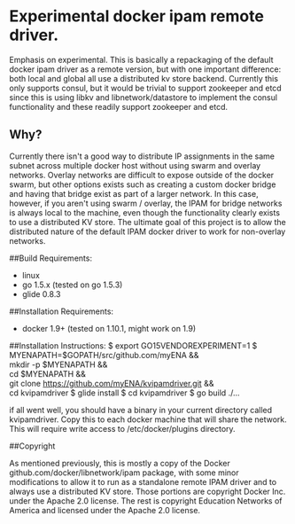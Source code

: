 # Experimental docker ipam remote driver.

Emphasis on experimental.  This is basically a repackaging of the
default docker ipam driver as a remote version, but with one important
difference: both local and global all use a distributed kv store
backend.  Currently this only supports consul, but it would be trivial
to support zookeeper and etcd since this is using libkv and
libnetwork/datastore to implement the consul functionality and these
readily support zookeeper and etcd.

## Why?

Currently there isn't a good way to distribute IP assignments in the
same subnet across multiple docker host without using swarm and
overlay networks.  Overlay networks are difficult to expose outside of
the docker swarm, but other options exists such as creating a custom
docker bridge and having that bridge exist as part of a larger
network.  In this case, however, if you aren't using swarm / overlay,
the IPAM for bridge networks is always local to the machine, even
though the functionality clearly exists to use a distributed KV store.
The ultimate goal of this project is to allow the distributed nature
of the default IPAM docker driver to work for non-overlay networks.

##Build Requirements:
- linux
- go 1.5.x (tested on go 1.5.3)
- glide 0.8.3

##Installation Requirements:
- docker 1.9+ (tested on 1.10.1, might work on 1.9)

##Installation Instructions:
    $ export GO15VENDOREXPERIMENT=1
    $ MYENAPATH=$GOPATH/src/github.com/myENA && \
    mkdir -p $MYENAPATH  && \
    cd $MYENAPATH && \
    git clone https://github.com/myENA/kvipamdriver.git && \
    cd kvipamdriver
    $ glide install
    $ cd kvipamdriver
    $ go build ./...
    
if all went well, you should have a binary in your current directory
  called kvipamdriver.  Copy this to each docker machine that will
  share the network.  This will require write access to
  /etc/docker/plugins directory.

##Copyright

As mentioned previously, this is mostly a copy of the Docker
github.com/docker/libnetwork/ipam package, with some minor modifications to
allow it to run as a standalone remote IPAM driver and to always use a
distributed KV store.  Those portions are copyright Docker Inc. under
the Apache 2.0 license.  The rest is copyright Education Networks of
America and licensed under the Apache 2.0 license.
